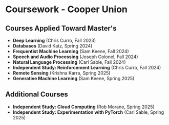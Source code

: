 # Coursework - Cooper Union

## Courses Applied Toward Master's

- **Deep Learning** (Chris Curro, Fall 2023)
- **Databases** (David Katz, Spring 2024)
- **Frequentist Machine Learning** (Sam Keene, Fall 2024)
- **Speech and Audio Processing** (Joseph Colonel, Fall 2024)
- **Natural Language Processing** (Carl Sable, Fall 2024)
- **Independent Study: Reinforcement Learning** (Chris Curro, Fall 2024)
- **Remote Sensing** (Krishna Karra, Spring 2025)
- **Generative Machine Learning** (Sam Keene, Spring 2025)

## Additional Courses

- **Independent Study: Cloud Computing** (Rob Morano, Spring 2025)
- **Independent Study: Experimentation with PyTorch** (Carl Sable, Spring 2025)
